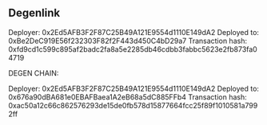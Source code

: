 ## Degenlink

Deployer: 0x2Ed5AFB3F2F87C25B49A121E9554d1110E149dA2
Deployed to: 0xBe2DeC919E56f232303F82f2F443d450C4bD29a7
Transaction hash: 0xfd9cd1c599c895af2badc2fa8a5e2285db46cdbb3fabbc5623e2fb873fa04719

DEGEN CHAIN:

Deployer: 0x2Ed5AFB3F2F87C25B49A121E9554d1110E149dA2
Deployed to: 0x676a90dBA681e0EBAFBaea1A2eB68a5dC885FFb4
Transaction hash: 0xac50a12c66c862576293de15de0fb578d15877664fcc25f89f1010581a7992ff

